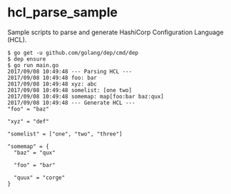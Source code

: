# hcl_parse_sample
Sample scripts to parse and generate HashiCorp Configuration Language (HCL).

```console
$ go get -u github.com/golang/dep/cmd/dep
$ dep ensure
$ go run main.go
2017/09/08 10:49:48 --- Parsing HCL ---
2017/09/08 10:49:48 foo: bar
2017/09/08 10:49:48 xyz: abc
2017/09/08 10:49:48 somelist: [one two]
2017/09/08 10:49:48 somemap: map[foo:bar baz:qux]
2017/09/08 10:49:48 --- Generate HCL ---
"foo" = "baz"

"xyz" = "def"

"somelist" = ["one", "two", "three"]

"somemap" = {
  "baz" = "qux"

  "foo" = "bar"

  "quux" = "corge"
}
```

